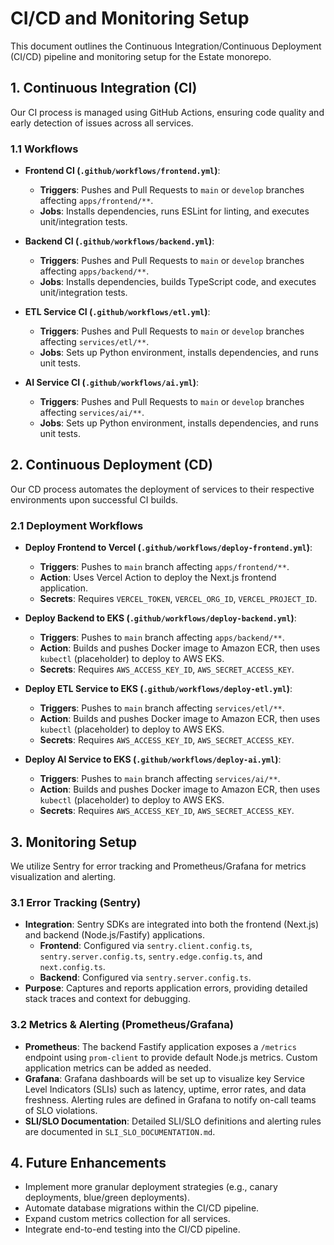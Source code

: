 # CI/CD and Monitoring Setup

This document outlines the Continuous Integration/Continuous Deployment (CI/CD) pipeline and monitoring setup for the Estate monorepo.

## 1. Continuous Integration (CI)

Our CI process is managed using GitHub Actions, ensuring code quality and early detection of issues across all services.

### 1.1 Workflows

-   **Frontend CI (`.github/workflows/frontend.yml`)**:
    -   **Triggers**: Pushes and Pull Requests to `main` or `develop` branches affecting `apps/frontend/**`.
    -   **Jobs**: Installs dependencies, runs ESLint for linting, and executes unit/integration tests.

-   **Backend CI (`.github/workflows/backend.yml`)**:
    -   **Triggers**: Pushes and Pull Requests to `main` or `develop` branches affecting `apps/backend/**`.
    -   **Jobs**: Installs dependencies, builds TypeScript code, and executes unit/integration tests.

-   **ETL Service CI (`.github/workflows/etl.yml`)**:
    -   **Triggers**: Pushes and Pull Requests to `main` or `develop` branches affecting `services/etl/**`.
    -   **Jobs**: Sets up Python environment, installs dependencies, and runs unit tests.

-   **AI Service CI (`.github/workflows/ai.yml`)**:
    -   **Triggers**: Pushes and Pull Requests to `main` or `develop` branches affecting `services/ai/**`.
    -   **Jobs**: Sets up Python environment, installs dependencies, and runs unit tests.

## 2. Continuous Deployment (CD)

Our CD process automates the deployment of services to their respective environments upon successful CI builds.

### 2.1 Deployment Workflows

-   **Deploy Frontend to Vercel (`.github/workflows/deploy-frontend.yml`)**:
    -   **Triggers**: Pushes to `main` branch affecting `apps/frontend/**`.
    -   **Action**: Uses Vercel Action to deploy the Next.js frontend application.
    -   **Secrets**: Requires `VERCEL_TOKEN`, `VERCEL_ORG_ID`, `VERCEL_PROJECT_ID`.

-   **Deploy Backend to EKS (`.github/workflows/deploy-backend.yml`)**:
    -   **Triggers**: Pushes to `main` branch affecting `apps/backend/**`.
    -   **Action**: Builds and pushes Docker image to Amazon ECR, then uses `kubectl` (placeholder) to deploy to AWS EKS.
    -   **Secrets**: Requires `AWS_ACCESS_KEY_ID`, `AWS_SECRET_ACCESS_KEY`.

-   **Deploy ETL Service to EKS (`.github/workflows/deploy-etl.yml`)**:
    -   **Triggers**: Pushes to `main` branch affecting `services/etl/**`.
    -   **Action**: Builds and pushes Docker image to Amazon ECR, then uses `kubectl` (placeholder) to deploy to AWS EKS.
    -   **Secrets**: Requires `AWS_ACCESS_KEY_ID`, `AWS_SECRET_ACCESS_KEY`.

-   **Deploy AI Service to EKS (`.github/workflows/deploy-ai.yml`)**:
    -   **Triggers**: Pushes to `main` branch affecting `services/ai/**`.
    -   **Action**: Builds and pushes Docker image to Amazon ECR, then uses `kubectl` (placeholder) to deploy to AWS EKS.
    -   **Secrets**: Requires `AWS_ACCESS_KEY_ID`, `AWS_SECRET_ACCESS_KEY`.

## 3. Monitoring Setup

We utilize Sentry for error tracking and Prometheus/Grafana for metrics visualization and alerting.

### 3.1 Error Tracking (Sentry)

-   **Integration**: Sentry SDKs are integrated into both the frontend (Next.js) and backend (Node.js/Fastify) applications.
    -   **Frontend**: Configured via `sentry.client.config.ts`, `sentry.server.config.ts`, `sentry.edge.config.ts`, and `next.config.ts`.
    -   **Backend**: Configured via `sentry.server.config.ts`.
-   **Purpose**: Captures and reports application errors, providing detailed stack traces and context for debugging.

### 3.2 Metrics & Alerting (Prometheus/Grafana)

-   **Prometheus**: The backend Fastify application exposes a `/metrics` endpoint using `prom-client` to provide default Node.js metrics. Custom application metrics can be added as needed.
-   **Grafana**: Grafana dashboards will be set up to visualize key Service Level Indicators (SLIs) such as latency, uptime, error rates, and data freshness. Alerting rules are defined in Grafana to notify on-call teams of SLO violations.
-   **SLI/SLO Documentation**: Detailed SLI/SLO definitions and alerting rules are documented in `SLI_SLO_DOCUMENTATION.md`.

## 4. Future Enhancements

-   Implement more granular deployment strategies (e.g., canary deployments, blue/green deployments).
-   Automate database migrations within the CI/CD pipeline.
-   Expand custom metrics collection for all services.
-   Integrate end-to-end testing into the CI/CD pipeline.

